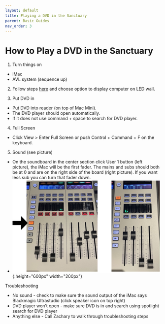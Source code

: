 ```yaml
---
layout: default
title: Playing a DVD in the Sanctuary
parent: Basic Guides
nav_order: 3
---
```


# How to Play a DVD in the Sanctuary

1. Turn things on
 - iMac
 - AVL system (sequence up)

2. Follow steps [here](sanctuary-led-wall-input.md) and choose option to display computer on LED wall.

3. Put DVD in
 - Put DVD into reader (on top of Mac Mini). 
 - The DVD player should open automatically.
 - If it does not use command + space to search for DVD player.

4. Full Screen
 - Click View > Enter Full Screen or push Control + Command + F on the keyboard.

5. Sound (see picture)
 - On the soundboard in the center section click User 1 button (left picture), the iMac will be the first fader.  The mains and subs should both be at 0 and are on the right side of the board (right picture). If you want less sub you can turn that fader down.
 - ![ClipGrab Screenshot](../assets/images/basic-guides/worship-center/playing-dvd-2.png){:height="600px" width="200px"}

Troubleshooting
 - No sound - check to make sure the sound output of the iMac says Blackmagic Ultrastudio (click speaker icon on top right)
 - DVD player won’t open - make sure DVD is in and search using spotlight search for DVD player
 - Anything else - Call Zachary to walk through troubleshooting steps
